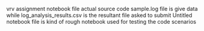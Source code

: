 vrv assignment notebook file actual source code
sample.log file is give data while log_analysis_results.csv is the resultant file asked to submit
Untitled notebook file is kind of rough notebook used for testing the code scenarios
